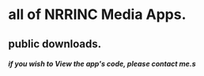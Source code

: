 # all of NRRINC Media Apps.
## public downloads.
<h5> if you wish to View the app's code, please contact me.s